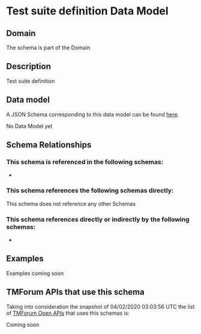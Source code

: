 # Test suite definition Data Model

## Domain

The  schema is part of the  Domain

## Description

Test suite definition

## Data model

A JSON Schema corresponding to this data model can be found
[here](https://github.com/tmforum-rand/schemas/blob/candidates/Common/TestSuiteDefinition.schema.json).

No Data Model yet

## Schema Relationships

### This schema is referenced in the following schemas:

-

### This schema references the following schemas directly:

This schema does not reference any other Schemas

### This schema references directly or indirectly by the following schemas:

-



## Examples

Examples coming soon

## TMForum APIs that use this schema

Taking into consideration the snapshot of 04/02/2020 03:03:56 UTC the list of [TMForum Open APIs](https://www.tmforum.org/open-apis/) that uses this schemas is:

Coming soon